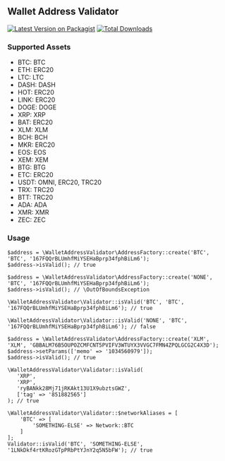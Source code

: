 ## Wallet Address Validator

[![Latest Version on Packagist](https://img.shields.io/packagist/v/azizozk/wallet-address-validator.svg?style=flat-square)](https://packagist.org/packages/azizozk/wallet-address-validator)
[![Total Downloads](https://img.shields.io/packagist/dt/azizozk/wallet-address-validator.svg?style=flat-square)](https://packagist.org/packages/azizozk/wallet-address-validator)

### Supported Assets
 * BTC: BTC
 * ETH: ERC20
 * LTC: LTC
 * DASH: DASH
 * HOT: ERC20
 * LINK: ERC20
 * DOGE: DOGE
 * XRP: XRP
 * BAT: ERC20
 * XLM: XLM
 * BCH: BCH
 * MKR: ERC20
 * EOS: EOS
 * XEM: XEM
 * BTG: BTG
 * ETC: ERC20
 * USDT: OMNI, ERC20, TRC20
 * TRX: TRC20
 * BTT: TRC20
 * ADA: ADA
 * XMR: XMR
 * ZEC: ZEC

### Usage
```
$address = \WalletAddressValidator\AddressFactory::create('BTC', 'BTC', '167FQQrBLUmhfMiYSEHaBprp34fphBiLm6');
$address->isValid(); // true
```
```
$address = \WalletAddressValidator\AddressFactory::create('NONE', 'BTC', '167FQQrBLUmhfMiYSEHaBprp34fphBiLm6');
$address->isValid(); // \OutOfBoundsException
```


```
\WalletAddressValidator\Validator::isValid('BTC', 'BTC', '167FQQrBLUmhfMiYSEHaBprp34fphBiLm6'); // true
```

```
\WalletAddressValidator\Validator::isValid('NONE', 'BTC', '167FQQrBLUmhfMiYSEHaBprp34fphBiLm6'); // false
```

```
$address = \WalletAddressValidator\AddressFactory::create('XLM', 'XLM', 'GBBALM76B5OUPOZCMFCNT5PVIFV3WTUYX3VVGC7FMN4ZPQLGCG2C4X3D');
$address->setParams(['memo' => '1034560979']);
$address->isValid(); // true
```

```
\WalletAddressValidator\Validator::isValid(
   'XRP', 
   'XRP', 
   'ryBANkk28Mj71jRKAkt13U1X9ubztsGWZ',
   ['tag' => '851882565']  
); // true
```

```
\WalletAddressValidator\Validator::$networkAliases = [
    'BTC' => [
        'SOMETHING-ELSE' => Network::BTC
    ]
];
Validator::isValid('BTC', 'SOMETHING-ELSE', '1LNkDkf4rtKRozGTpPRbPtYJnY2q5N5bFW'); // true
```
